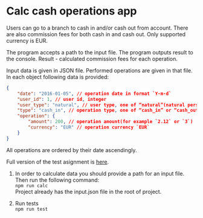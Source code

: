 # Calc cash operations app

  Users can go to a branch to cash in and/or cash out from account.
There are also commission fees for both cash in and cash out. Only supported currency is EUR.

  The program accepts a path to the input file. The program outputs result to the console.
Result - calculated commission fees for each operation.

Input data is given in JSON file. Performed operations are given in that file. In each object following data is provided:
```json
{
    "date": "2016-01-05", // operation date in format `Y-m-d`
    "user_id": 1, // user id, integer
    "user_type": "natural", // user type, one of “natural”(natural person) or “juridical”(legal person)
    "type": "cash_in", // operation type, one of “cash_in” or “cash_out”
    "operation": {
        "amount": 200, // operation amount(for example `2.12` or `3`)
        "currency": "EUR" // operation currency `EUR`
    }
}
```
All operations are ordered by their date ascendingly.

Full version of the test asignment is [here](https://gist.github.com/naymkazp/8b2fd61412af4a974d058933c9b6fd18).

1. In order to calculate data you should provide a path for an input file. Then run the following command: <br />
```npm run calc``` <br />
Project already has the input.json file in the root of project.

2. Run tests <br />
```npm run test``` <br />

